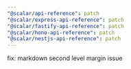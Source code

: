 ```yaml
---
"@scalar/api-reference": patch
"@scalar/express-api-reference": patch
"@scalar/fastify-api-reference": patch
"@scalar/hono-api-reference": patch
"@scalar/nestjs-api-reference": patch
---
```


fix: markdown second level margin issue
